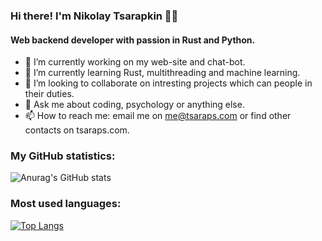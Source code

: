 ### Hi there! I'm Nikolay Tsarapkin 🐱‍👤
#### Web backend developer with passion in Rust and Python.

- 🔭 I’m currently working on my web-site and chat-bot.
- 🌱 I’m currently learning Rust, multithreading and machine learning.
- 👯 I’m looking to collaborate on intresting projects which can people in their duties.
- 💬 Ask me about coding, psychology or anything else.
- 📫 How to reach me: email me on me@tsaraps.com or find other contacts on tsaraps.com.

### My GitHub statistics:
![Anurag's GitHub stats](https://github-readme-stats.vercel.app/api?username=tsaraps&show_icons=true&theme=dracula)

### Most used languages:
[![Top Langs](https://github-readme-stats.vercel.app/api/top-langs/?username=tsaraps&layout=compact&theme=darcula)](https://github.com/tsaraps/github-readme-stats)
